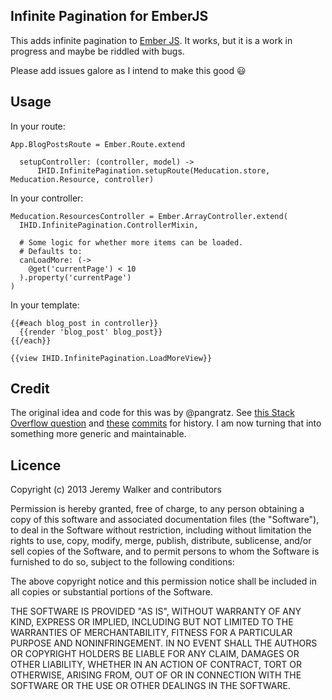 Infinite Pagination for EmberJS
-----

This adds infinite pagination to [Ember JS](http://emberjs.com/). It works, but it is a work in progress and maybe be riddled with bugs.

Please add issues galore as I intend to make this good :smiley:

## Usage

In your route: 
```
App.BlogPostsRoute = Ember.Route.extend

  setupController: (controller, model) ->
      IHID.InfinitePagination.setupRoute(Meducation.store, Meducation.Resource, controller)
```
      
In your controller:
```
Meducation.ResourcesController = Ember.ArrayController.extend(
  IHID.InfinitePagination.ControllerMixin,

  # Some logic for whether more items can be loaded. 
  # Defaults to: 
  canLoadMore: (->
    @get('currentPage') < 10
  ).property('currentPage')
)
```
      
In your template:

```
{{#each blog_post in controller}}
  {{render 'blog_post' blog_post}}
{{/each}}

{{view IHID.InfinitePagination.LoadMoreView}}
```

## Credit

The original idea and code for this was by @pangratz. See [this Stack Overflow question](http://stackoverflow.com/questions/11907093/infinite-scroll-with-ember-js-lazy-loading) and [these](https://github.com/pangratz/dashboard/commit/68d1728ec26dae5062eae5be43d61083cfc34f14) [commits](https://github.com/iHiD/meducation_mobile_app/commit/8bd955df461f2813de643cc47b9d8e032b1cec9c) for history. I am now turning that into something more generic and maintainable.

## Licence
Copyright (c) 2013 Jeremy Walker and contributors

Permission is hereby granted, free of charge, to any person obtaining a copy of
this software and associated documentation files (the "Software"), to deal in
the Software without restriction, including without limitation the rights to
use, copy, modify, merge, publish, distribute, sublicense, and/or sell copies
of the Software, and to permit persons to whom the Software is furnished to do
so, subject to the following conditions:

The above copyright notice and this permission notice shall be included in all
copies or substantial portions of the Software.

THE SOFTWARE IS PROVIDED "AS IS", WITHOUT WARRANTY OF ANY KIND, EXPRESS OR
IMPLIED, INCLUDING BUT NOT LIMITED TO THE WARRANTIES OF MERCHANTABILITY,
FITNESS FOR A PARTICULAR PURPOSE AND NONINFRINGEMENT. IN NO EVENT SHALL THE
AUTHORS OR COPYRIGHT HOLDERS BE LIABLE FOR ANY CLAIM, DAMAGES OR OTHER
LIABILITY, WHETHER IN AN ACTION OF CONTRACT, TORT OR OTHERWISE, ARISING FROM,
OUT OF OR IN CONNECTION WITH THE SOFTWARE OR THE USE OR OTHER DEALINGS IN THE
SOFTWARE.